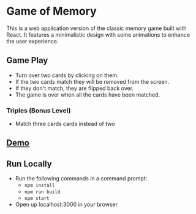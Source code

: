 # Game of Memory

This is a web application version of the classic memory game built with React. It features a minimalistic design with some animations to enhance the user experience.

## Game Play

-   Turn over two cards by clicking on them.
-   If the two cards match they will be removed from the screen.
-   If they don't match, they are flipped back over.
-   The game is over when all the cards have been matched.

### Triples (Bonus Level)

-   Match three cards cards instead of two

## [Demo](https://game-of-memory.firebaseapp.com)

## Run Locally

-   Run the following commands in a command prompt:
    -   `npm install`
    -   `npm run build`
    -   `npm start`
-   Open up localhost:3000 in your browser
